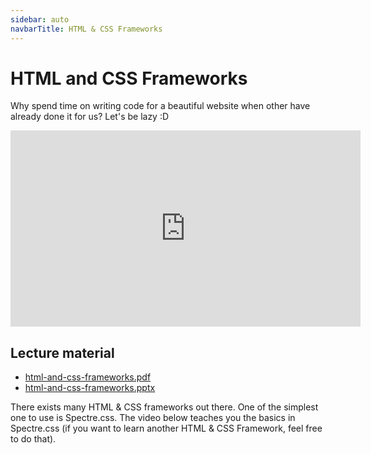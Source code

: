 ```yaml
---
sidebar: auto
navbarTitle: HTML & CSS Frameworks
---
```


# HTML and CSS Frameworks
Why spend time on writing code for a beautiful website when other have already done it for us? Let's be lazy :D

<iframe width="560" height="314" src="https://www.youtube.com/embed/EcuITSq_MEk" frameborder="0" allow="accelerometer; autoplay; encrypted-media; gyroscope; picture-in-picture" allowfullscreen></iframe>

## Lecture material
* [html-and-css-frameworks.pdf](html-and-css-frameworks.pdf)
* [html-and-css-frameworks.pptx](html-and-css-frameworks.pptx)

There exists many HTML & CSS frameworks out there. One of the simplest one to use is Spectre.css. The video below teaches you the basics in Spectre.css (if you want to learn another HTML & CSS Framework, feel free to do that).

